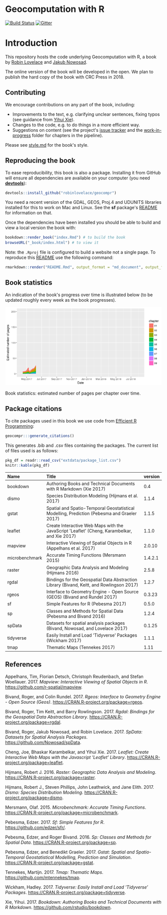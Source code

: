 <!-- README.md is generated from README.Rmd. Please edit that file - rmarkdown::render('README.Rmd', output_format = 'md_document', output_file = 'README.md') -->
Geocomputation with R
=====================

[![Build Status](https://travis-ci.org/Robinlovelace/geocompr.svg?branch=master)](https://travis-ci.org/Robinlovelace/geocompr) [![Gitter](https://badges.gitter.im/geocompr/lobby.svg)](https://gitter.im/geocompr/Lobby)

Introduction
============

This repository hosts the code underlying Geocomputation with R, a book by [Robin Lovelace](http://robinlovelace.net/) and [Jakub Nowosad](https://nowosad.github.io/).

The online version of the book will be developed in the open. We plan to publish the hard copy of the book with CRC Press in 2018.

Contributing
------------

We encourage contributions on any part of the book, including:

-   Improvements to the text, e.g. clarifying unclear sentences, fixing typos (see guidance from [Yihui Xie](https://yihui.name/en/2013/06/fix-typo-in-documentation/)).
-   Changes to the code, e.g. to do things in a more efficient way.
-   Suggestions on content (see the project's [issue tracker](https://github.com/Robinlovelace/geocompr/issues) and the [work-in-progress](https://github.com/Robinlovelace/geocompr/tree/master/work-in-progress) folder for chapters in the pipeline).

Please see [style.md](https://github.com/Robinlovelace/geocompr/blob/master/style.md) for the book's style.

Reproducing the book
--------------------

To ease reproducibility, this book is also a package. Installing it from GitHub will ensure all dependencies are available on your computer (you need [**devtools**](https://github.com/hadley/devtools)):

``` r
devtools::install_github("robinlovelace/geocompr")
```

You need a recent version of the GDAL, GEOS, Proj.4 and UDUNITS libraries installed for this to work on Mac and Linux. See the **sf** package's [README](https://github.com/edzer/sfr) for information on that.

Once the dependencies have been installed you should be able to build and view a local version the book with:

``` r
bookdown::render_book("index.Rmd") # to build the book
browseURL("_book/index.html") # to view it
```

Note: the `.Rproj` file is configured to build a website not a single page. To reproduce this [README](https://github.com/Robinlovelace/geocompr/blob/master/README.Rmd) use the following command:

``` r
rmarkdown::render("README.Rmd", output_format = "md_document", output_file = "README.md")
```

Book statistics
---------------

An indication of the book's progress over time is illustrated below (to be updated roughly every week as the book progresses).

![](README_files/figure-markdown_github/bookstats-1.png)

Book statistics: estimated number of pages per chapter over time.

Package citations
-----------------

To cite packages used in this book we use code from [Efficient R Programming](https://csgillespie.github.io/efficientR/):

``` r
geocompr:::generate_citations()
```

This generates .bib and .csv files containing the packages. The current list of files used is as follows:

``` r
pkg_df = readr::read_csv("extdata/package_list.csv")
knitr::kable(pkg_df)
```

| Name           | Title                                                                                        | version |
|:---------------|:---------------------------------------------------------------------------------------------|:--------|
| bookdown       | Authoring Books and Technical Documents with R Markdown (Xie 2017)                           | 0.4     |
| dismo          | Species Distribution Modeling (Hijmans et al. 2017)                                          | 1.1.4   |
| gstat          | Spatial and Spatio-Temporal Geostatistical Modelling, Prediction (Pebesma and Graeler 2017)  | 1.1.5   |
| leaflet        | Create Interactive Web Maps with the JavaScript 'Leaflet' (Cheng, Karambelkar, and Xie 2017) | 1.1.0   |
| mapview        | Interactive Viewing of Spatial Objects in R (Appelhans et al. 2017)                          | 2.0.10  |
| microbenchmark | Accurate Timing Functions (Mersmann 2015)                                                    | 1.4.2.1 |
| raster         | Geographic Data Analysis and Modeling (Hijmans 2016)                                         | 2.5.8   |
| rgdal          | Bindings for the Geospatial Data Abstraction Library (Bivand, Keitt, and Rowlingson 2017)    | 1.2.7   |
| rgeos          | Interface to Geometry Engine - Open Source (GEOS) (Bivand and Rundel 2017)                   | 0.3.23  |
| sf             | Simple Features for R (Pebesma 2017)                                                         | 0.5.0   |
| sp             | Classes and Methods for Spatial Data (Pebesma and Bivand 2016)                               | 1.2.4   |
| spData         | Datasets for spatial analysis packages (Bivand, Nowosad, and Lovelace 2017)                  | 0.1.25  |
| tidyverse      | Easily Install and Load 'Tidyverse' Packages (Wickham 2017)                                  | 1.1.1   |
| tmap           | Thematic Maps (Tennekes 2017)                                                                | 1.11    |

References
----------

Appelhans, Tim, Florian Detsch, Christoph Reudenbach, and Stefan Woellauer. 2017. *Mapview: Interactive Viewing of Spatial Objects in R*. <https://github.com/r-spatial/mapview>.

Bivand, Roger, and Colin Rundel. 2017. *Rgeos: Interface to Geometry Engine - Open Source (Geos)*. <https://CRAN.R-project.org/package=rgeos>.

Bivand, Roger, Tim Keitt, and Barry Rowlingson. 2017. *Rgdal: Bindings for the Geospatial Data Abstraction Library*. <https://CRAN.R-project.org/package=rgdal>.

Bivand, Roger, Jakub Nowosad, and Robin Lovelace. 2017. *SpData: Datasets for Spatial Analysis Packages*. <https://github.com/Nowosad/spData>.

Cheng, Joe, Bhaskar Karambelkar, and Yihui Xie. 2017. *Leaflet: Create Interactive Web Maps with the Javascript ’Leaflet’ Library*. <https://CRAN.R-project.org/package=leaflet>.

Hijmans, Robert J. 2016. *Raster: Geographic Data Analysis and Modeling*. <https://CRAN.R-project.org/package=raster>.

Hijmans, Robert J., Steven Phillips, John Leathwick, and Jane Elith. 2017. *Dismo: Species Distribution Modeling*. <https://CRAN.R-project.org/package=dismo>.

Mersmann, Olaf. 2015. *Microbenchmark: Accurate Timing Functions*. <https://CRAN.R-project.org/package=microbenchmark>.

Pebesma, Edzer. 2017. *Sf: Simple Features for R*. <https://github.com/edzer/sfr/>.

Pebesma, Edzer, and Roger Bivand. 2016. *Sp: Classes and Methods for Spatial Data*. <https://CRAN.R-project.org/package=sp>.

Pebesma, Edzer, and Benedikt Graeler. 2017. *Gstat: Spatial and Spatio-Temporal Geostatistical Modelling, Prediction and Simulation*. <https://CRAN.R-project.org/package=gstat>.

Tennekes, Martijn. 2017. *Tmap: Thematic Maps*. <https://github.com/mtennekes/tmap>.

Wickham, Hadley. 2017. *Tidyverse: Easily Install and Load ’Tidyverse’ Packages*. <https://CRAN.R-project.org/package=tidyverse>.

Xie, Yihui. 2017. *Bookdown: Authoring Books and Technical Documents with R Markdown*. <https://github.com/rstudio/bookdown>.

